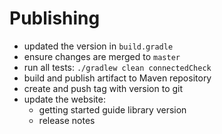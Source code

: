 # Publishing

- updated the version in `build.gradle`
- ensure changes are merged to `master`
- run all tests: `./gradlew clean connectedCheck`
- build and publish artifact to Maven repository
- create and push tag with version to git
- update the website:
    - getting started guide library version
    - release notes